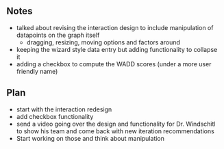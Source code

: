 ## Notes
- talked about revising the interaction design to include manipulation of datapoints on the graph itself
	- dragging, resizing, moving options and factors around
- keeping the wizard style data entry but adding functionality to collapse it
- adding a checkbox to compute the WADD scores (under a more user friendly name)
## Plan 
- start with the interaction redesign
- add checkbox functionality
- send a video going over the design and functionality for Dr. Windschitl to show his team and come back with new iteration recommendations
- Start working on those and think about manipulation